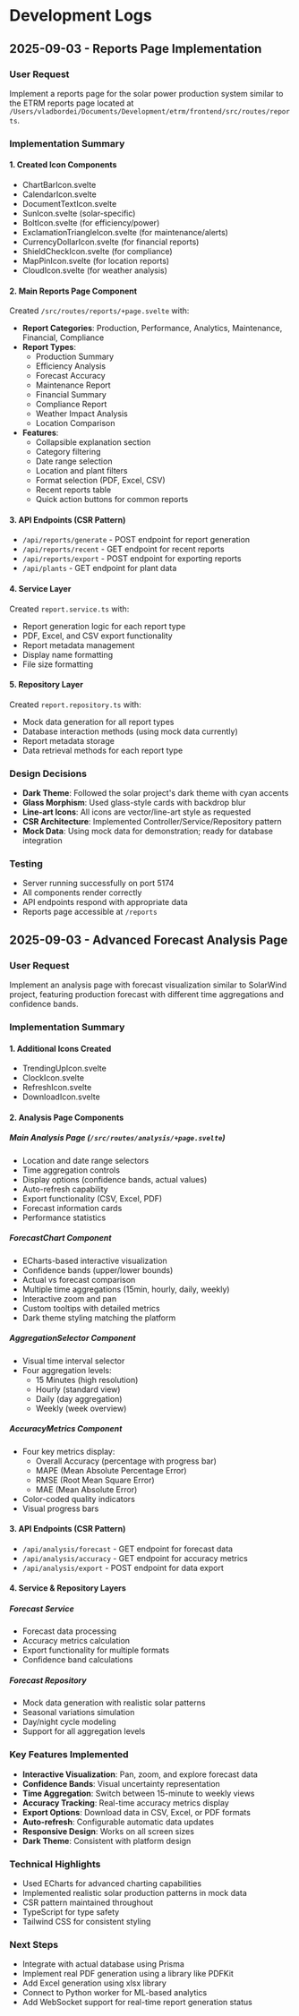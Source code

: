 # Development Logs

## 2025-09-03 - Reports Page Implementation

### User Request
Implement a reports page for the solar power production system similar to the ETRM reports page located at `/Users/vladbordei/Documents/Development/etrm/frontend/src/routes/reports`.

### Implementation Summary

#### 1. Created Icon Components
- ChartBarIcon.svelte
- CalendarIcon.svelte
- DocumentTextIcon.svelte
- SunIcon.svelte (solar-specific)
- BoltIcon.svelte (for efficiency/power)
- ExclamationTriangleIcon.svelte (for maintenance/alerts)
- CurrencyDollarIcon.svelte (for financial reports)
- ShieldCheckIcon.svelte (for compliance)
- MapPinIcon.svelte (for location reports)
- CloudIcon.svelte (for weather analysis)

#### 2. Main Reports Page Component
Created `/src/routes/reports/+page.svelte` with:
- **Report Categories**: Production, Performance, Analytics, Maintenance, Financial, Compliance
- **Report Types**: 
  - Production Summary
  - Efficiency Analysis
  - Forecast Accuracy
  - Maintenance Report
  - Financial Summary
  - Compliance Report
  - Weather Impact Analysis
  - Location Comparison
- **Features**:
  - Collapsible explanation section
  - Category filtering
  - Date range selection
  - Location and plant filters
  - Format selection (PDF, Excel, CSV)
  - Recent reports table
  - Quick action buttons for common reports

#### 3. API Endpoints (CSR Pattern)
- `/api/reports/generate` - POST endpoint for report generation
- `/api/reports/recent` - GET endpoint for recent reports
- `/api/reports/export` - POST endpoint for exporting reports
- `/api/plants` - GET endpoint for plant data

#### 4. Service Layer
Created `report.service.ts` with:
- Report generation logic for each report type
- PDF, Excel, and CSV export functionality
- Report metadata management
- Display name formatting
- File size formatting

#### 5. Repository Layer
Created `report.repository.ts` with:
- Mock data generation for all report types
- Database interaction methods (using mock data currently)
- Report metadata storage
- Data retrieval methods for each report type

### Design Decisions
- **Dark Theme**: Followed the solar project's dark theme with cyan accents
- **Glass Morphism**: Used glass-style cards with backdrop blur
- **Line-art Icons**: All icons are vector/line-art style as requested
- **CSR Architecture**: Implemented Controller/Service/Repository pattern
- **Mock Data**: Using mock data for demonstration; ready for database integration

### Testing
- Server running successfully on port 5174
- All components render correctly
- API endpoints respond with appropriate data
- Reports page accessible at `/reports`

## 2025-09-03 - Advanced Forecast Analysis Page

### User Request
Implement an analysis page with forecast visualization similar to SolarWind project, featuring production forecast with different time aggregations and confidence bands.

### Implementation Summary

#### 1. Additional Icons Created
- TrendingUpIcon.svelte
- ClockIcon.svelte
- RefreshIcon.svelte
- DownloadIcon.svelte

#### 2. Analysis Page Components

##### Main Analysis Page (`/src/routes/analysis/+page.svelte`)
- Location and date range selectors
- Time aggregation controls
- Display options (confidence bands, actual values)
- Auto-refresh capability
- Export functionality (CSV, Excel, PDF)
- Forecast information cards
- Performance statistics

##### ForecastChart Component
- ECharts-based interactive visualization
- Confidence bands (upper/lower bounds)
- Actual vs forecast comparison
- Multiple time aggregations (15min, hourly, daily, weekly)
- Interactive zoom and pan
- Custom tooltips with detailed metrics
- Dark theme styling matching the platform

##### AggregationSelector Component
- Visual time interval selector
- Four aggregation levels:
  - 15 Minutes (high resolution)
  - Hourly (standard view)
  - Daily (day aggregation)
  - Weekly (week overview)

##### AccuracyMetrics Component
- Four key metrics display:
  - Overall Accuracy (percentage with progress bar)
  - MAPE (Mean Absolute Percentage Error)
  - RMSE (Root Mean Square Error)
  - MAE (Mean Absolute Error)
- Color-coded quality indicators
- Visual progress bars

#### 3. API Endpoints (CSR Pattern)
- `/api/analysis/forecast` - GET endpoint for forecast data
- `/api/analysis/accuracy` - GET endpoint for accuracy metrics
- `/api/analysis/export` - POST endpoint for data export

#### 4. Service & Repository Layers

##### Forecast Service
- Forecast data processing
- Accuracy metrics calculation
- Export functionality for multiple formats
- Confidence band calculations

##### Forecast Repository
- Mock data generation with realistic solar patterns
- Seasonal variations simulation
- Day/night cycle modeling
- Support for all aggregation levels

### Key Features Implemented
- **Interactive Visualization**: Pan, zoom, and explore forecast data
- **Confidence Bands**: Visual uncertainty representation
- **Time Aggregation**: Switch between 15-minute to weekly views
- **Accuracy Tracking**: Real-time accuracy metrics display
- **Export Options**: Download data in CSV, Excel, or PDF formats
- **Auto-refresh**: Configurable automatic data updates
- **Responsive Design**: Works on all screen sizes
- **Dark Theme**: Consistent with platform design

### Technical Highlights
- Used ECharts for advanced charting capabilities
- Implemented realistic solar production patterns in mock data
- CSR pattern maintained throughout
- TypeScript for type safety
- Tailwind CSS for consistent styling

### Next Steps
- Integrate with actual database using Prisma
- Implement real PDF generation using a library like PDFKit
- Add Excel generation using xlsx library
- Connect to Python worker for ML-based analytics
- Add WebSocket support for real-time report generation status
